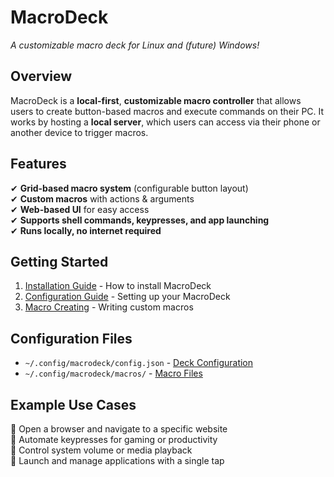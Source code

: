 # MacroDeck

*A customizable macro deck for Linux and (future) Windows!*

## Overview

MacroDeck is a **local-first**, **customizable macro controller** that allows users to create button-based macros and execute commands on their PC. It works by hosting a **local server**, which users can access via their phone or another device to trigger macros.

## Features

✔ **Grid-based macro system** (configurable button layout)<br>
✔ **Custom macros** with actions & arguments<br>
✔ **Web-based UI** for easy access<br>
✔ **Supports shell commands, keypresses, and app launching**<br>
✔ **Runs locally, no internet required**<br>

## Getting Started
1. [Installation Guide](https://github.com/vh8t/MacroDeck/wiki/Installation) - How to install MacroDeck
2. [Configuration Guide](https://github.com/vh8t/MacroDeck/wiki/Config) - Setting up your MacroDeck
3. [Macro Creating](https://github.com/vh8t/MacroDeck/wiki/Macro) - Writing custom macros

## Configuration Files
- `~/.config/macrodeck/config.json` - [Deck Configuration](https://github.com/vh8t/MacroDeck/wiki/Config)
- `~/.config/macrodeck/macros/` - [Macro Files](https://github.com/vh8t/MacroDeck/wiki/Macro)

## Example Use Cases
🔹 Open a browser and navigate to a specific website<br>
🔹 Automate keypresses for gaming or productivity<br>
🔹 Control system volume or media playback<br>
🔹 Launch and manage applications with a single tap<br>

